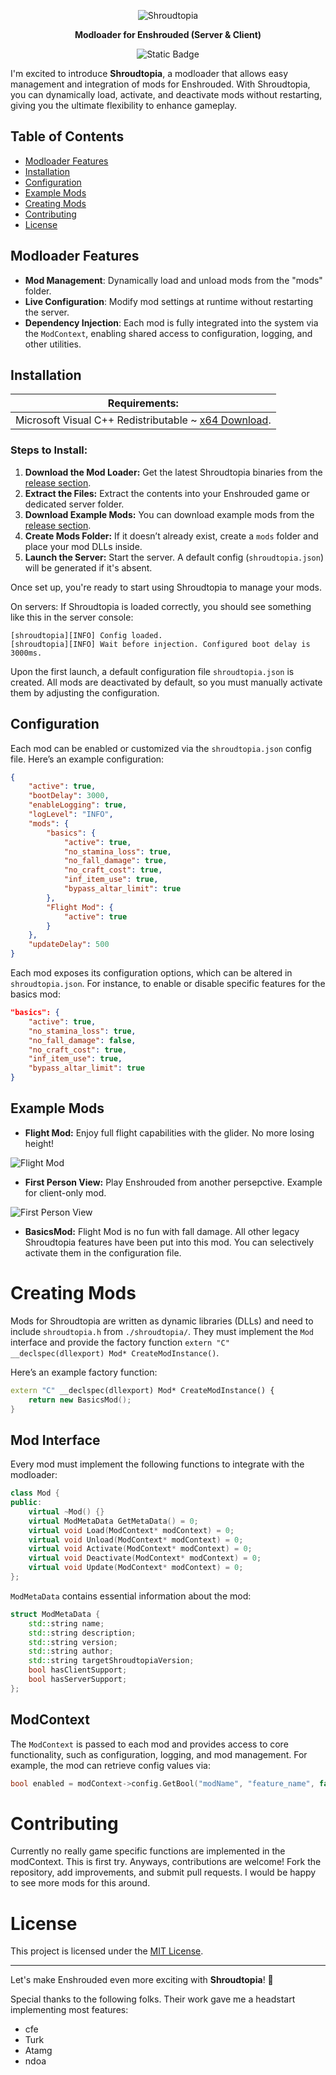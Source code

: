 <p align="center">
<img alt="Shroudtopia" src="https://github.com/s0t7x/shroudtopia/blob/main/header.gif">
</p>
<p align="center">
<b>Modloader for Enshrouded (Server & Client)</b>
</p>
<p align="center">
<img alt="Static Badge" src="https://img.shields.io/badge/Game%20Version%20(SVN)-637515-blue">
</p>

I'm excited to introduce **Shroudtopia**, a modloader that allows easy management and integration of mods for Enshrouded. With Shroudtopia, you can dynamically load, activate, and deactivate mods without restarting, giving you the ultimate flexibility to enhance gameplay.

## Table of Contents
- [Modloader Features](#modloader-features)
- [Installation](#installation)
- [Configuration](#configuration)
- [Example Mods](#example-mods)
- [Creating Mods](#creating-mods)
- [Contributing](#contributing)
- [License](#license)

## Modloader Features

- **Mod Management**: Dynamically load and unload mods from the "mods" folder.
- **Live Configuration**: Modify mod settings at runtime without restarting the server.
- **Dependency Injection**: Each mod is fully integrated into the system via the `ModContext`, enabling shared access to configuration, logging, and other utilities.

## Installation

| **Requirements:**                                             |
|---------------------------------------------------------------|
| Microsoft Visual C++ Redistributable ~ [x64 Download](https://aka.ms/vs/17/release/vc_redist.x64.exe). |

### Steps to Install:
1. **Download the Mod Loader:** Get the latest Shroudtopia binaries from the [release section](https://github.com/s0t7x/shroudtopia/releases).
2. **Extract the Files:** Extract the contents into your Enshrouded game or dedicated server folder.
3. **Download Example Mods:** You can download example mods from the [release section](https://github.com/s0t7x/shroudtopia/releases).
4. **Create Mods Folder:** If it doesn’t already exist, create a `mods` folder and place your mod DLLs inside.
5. **Launch the Server:** Start the server. A default config (`shroudtopia.json`) will be generated if it's absent.

Once set up, you're ready to start using Shroudtopia to manage your mods.

On servers: If Shroudtopia is loaded correctly, you should see something like this in the server console:
```
[shroudtopia][INFO] Config loaded.
[shroudtopia][INFO] Wait before injection. Configured boot delay is 3000ms.
```

Upon the first launch, a default configuration file `shroudtopia.json` is created. All mods are deactivated by default, so you must manually activate them by adjusting the configuration.

## Configuration

Each mod can be enabled or customized via the `shroudtopia.json` config file. Here’s an example configuration:

```json
{
    "active": true,
    "bootDelay": 3000,
    "enableLogging": true,
    "logLevel": "INFO",
    "mods": {
        "basics": {
            "active": true,
            "no_stamina_loss": true,
            "no_fall_damage": true,
            "no_craft_cost": true,
            "inf_item_use": true,
            "bypass_altar_limit": true
        },
        "Flight Mod": {
            "active": true
        }
    },
    "updateDelay": 500
}
```

Each mod exposes its configuration options, which can be altered in `shroudtopia.json`. For instance, to enable or disable specific features for the basics mod:
```json
"basics": {
    "active": true,
    "no_stamina_loss": true,
    "no_fall_damage": false,
    "no_craft_cost": true,
    "inf_item_use": true,
    "bypass_altar_limit": true
}
```

## Example Mods

- **Flight Mod:** Enjoy full flight capabilities with the glider. No more losing height!
  
![Flight Mod](https://github.com/s0t7x/shroudtopia/blob/main/example-mods/flight_mod/demo.gif)


- **First Person View:** Play Enshrouded from another persepctive. Example for client-only mod.
  
![First Person View](https://github.com/s0t7x/shroudtopia/blob/main/example-mods/first_person_view/demo.gif)


- **BasicsMod:** Flight Mod is no fun with fall damage. All other legacy Shroudtopia features have been put into this mod. You can selectively activate them in the configuration file.


# Creating Mods
Mods for Shroudtopia are written as dynamic libraries (DLLs) and need to include `shroudtopia.h` from `./shroudtopia/`.
They must implement the `Mod` interface and provide the factory function `extern "C" __declspec(dllexport) Mod* CreateModInstance()`.

Here’s an example factory function:
```cpp
extern "C" __declspec(dllexport) Mod* CreateModInstance() {
    return new BasicsMod();
}
```

## Mod Interface
Every mod must implement the following functions to integrate with the modloader:
```cpp
class Mod {
public:
    virtual ~Mod() {}
    virtual ModMetaData GetMetaData() = 0;
    virtual void Load(ModContext* modContext) = 0;
    virtual void Unload(ModContext* modContext) = 0;
    virtual void Activate(ModContext* modContext) = 0;
    virtual void Deactivate(ModContext* modContext) = 0;
    virtual void Update(ModContext* modContext) = 0;
};
```

`ModMetaData` contains essential information about the mod:
```cpp
struct ModMetaData {
    std::string name;
    std::string description;
    std::string version;
    std::string author;
    std::string targetShroudtopiaVersion;
    bool hasClientSupport;
    bool hasServerSupport;
};
```

## ModContext
The `ModContext` is passed to each mod and provides access to core functionality, such as configuration, logging, and mod management. For example, the mod can retrieve config values via:
```cpp
bool enabled = modContext->config.GetBool("modName", "feature_name", false);
```


# Contributing
Currently no really game specific functions are implemented in the modContext. This is first try. Anyways, contributions are welcome! Fork the repository, add improvements, and submit pull requests. I would be happy to see more mods for this around.


# License
This project is licensed under the [MIT License](https://github.com/s0t7x/shroudtopia/blob/0.1-stable/LICENSE).

<hr />

Let's make Enshrouded even more exciting with **Shroudtopia**! 🌟

Special thanks to the following folks. Their work gave me a headstart implementing most features:

- cfe
- Turk
- Atamg
- ndoa
